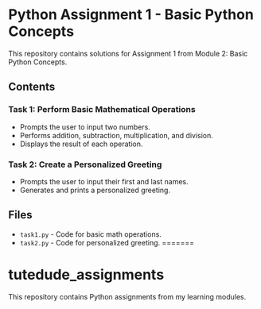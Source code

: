 
# Python Assignment 1 - Basic Python Concepts

This repository contains solutions for Assignment 1 from Module 2: Basic Python Concepts.

## Contents

### Task 1: Perform Basic Mathematical Operations
- Prompts the user to input two numbers.
- Performs addition, subtraction, multiplication, and division.
- Displays the result of each operation.

### Task 2: Create a Personalized Greeting
- Prompts the user to input their first and last names.
- Generates and prints a personalized greeting.

## Files
- `task1.py` - Code for basic math operations.
- `task2.py` - Code for personalized greeting.
=======
# tutedude_assignments
This repository contains Python assignments from my learning modules.

